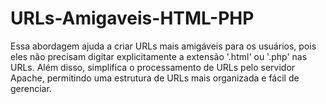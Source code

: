 # URLs-Amigaveis-HTML-PHP
Essa abordagem ajuda a criar URLs mais amigáveis para os usuários, pois eles não precisam digitar explicitamente a extensão '.html' ou '.php' nas URLs. Além disso, simplifica o processamento de URLs pelo servidor Apache, permitindo uma estrutura de URLs mais organizada e fácil de gerenciar.
